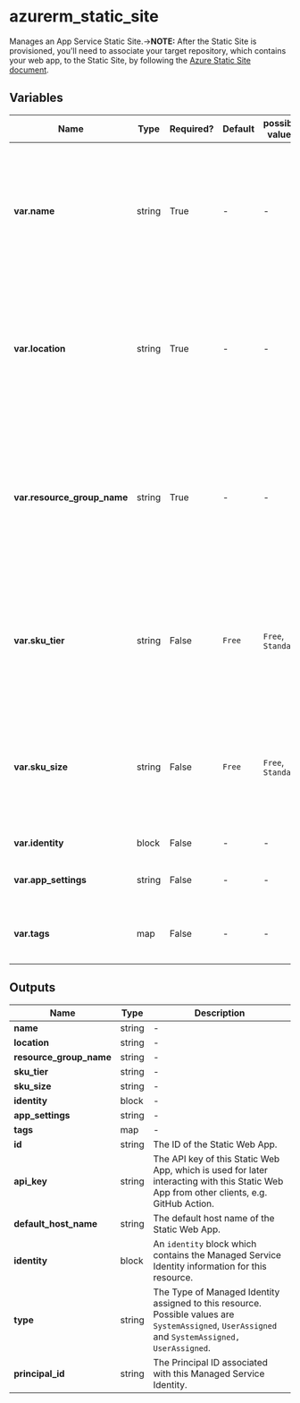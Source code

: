 # azurerm_static_site

Manages an App Service Static Site.->**NOTE:** After the Static Site is provisioned, you'll need to associate your target repository, which contains your web app, to the Static Site, by following the [Azure Static Site document](https://docs.microsoft.com/azure/static-web-apps/github-actions-workflow).

## Variables

| Name | Type | Required? | Default  | possible values | Description |
| ---- | ---- | --------- | -------- | ----------- | ----------- |
| **var.name** | string | True | -  |  -  | The name which should be used for this Static Web App. Changing this forces a new Static Web App to be created. | 
| **var.location** | string | True | -  |  -  | The Azure Region where the Static Web App should exist. Changing this forces a new Static Web App to be created. | 
| **var.resource_group_name** | string | True | -  |  -  | The name of the Resource Group where the Static Web App should exist. Changing this forces a new Static Web App to be created. | 
| **var.sku_tier** | string | False | `Free`  |  `Free`, `Standard`  | Specifies the SKU tier of the Static Web App. Possible values are `Free` or `Standard`. Defaults to `Free`. | 
| **var.sku_size** | string | False | `Free`  |  `Free`, `Standard`  | Specifies the SKU size of the Static Web App. Possible values are `Free` or `Standard`. Defaults to `Free`. | 
| **var.identity** | block | False | -  |  -  | An `identity` block. | 
| **var.app_settings** | string | False | -  |  -  | A key-value pair of App Settings. | 
| **var.tags** | map | False | -  |  -  | A mapping of tags to assign to the resource. | 



## Outputs

| Name | Type | Description |
| ---- | ---- | --------- | 
| **name** | string  | - | 
| **location** | string  | - | 
| **resource_group_name** | string  | - | 
| **sku_tier** | string  | - | 
| **sku_size** | string  | - | 
| **identity** | block  | - | 
| **app_settings** | string  | - | 
| **tags** | map  | - | 
| **id** | string  | The ID of the Static Web App. | 
| **api_key** | string  | The API key of this Static Web App, which is used for later interacting with this Static Web App from other clients, e.g. GitHub Action. | 
| **default_host_name** | string  | The default host name of the Static Web App. | 
| **identity** | block  | An `identity` block which contains the Managed Service Identity information for this resource. | 
| **type** | string  | The Type of Managed Identity assigned to this resource. Possible values are `SystemAssigned`, `UserAssigned` and `SystemAssigned, UserAssigned`. | 
| **principal_id** | string  | The Principal ID associated with this Managed Service Identity. | 